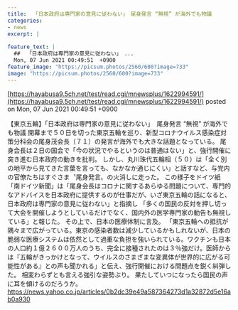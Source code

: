 ```yaml
---
title:  「日本政府は専門家の意見に従わない」　尾身発言 “無視” が海外でも物議  
categories:
- news
excerpt: |
  
feature_text: |
  ##  「日本政府は専門家の意見に従わない」　...
  Mon, 07 Jun 2021 00:49:51  +0900
feature_image: "https://picsum.photos/2560/600?image=733"
image: "https://picsum.photos/2560/600?image=733"
---
```


[https://hayabusa9.5ch.net/test/read.cgi/mnewsplus/1622994591/](https://hayabusa9.5ch.net/test/read.cgi/mnewsplus/1622994591/)
posted on Mon, 07 Jun 2021 00:49:51  +0900

<!--more-->

【東京五輪】「日本政府は専門家の意見に従わない」　尾身発言 “無視” が海外でも物議 開幕まで５０日を切った東京五輪を巡り、新型コロナウイルス感染症対策分科会の尾身茂会長（７１）の発言が海外でも大きな話題となっている。 尾身会長は２日の国会で「今の状況でやるというのは普通はない」と、強行開催に突き進む日本政府の動きを批判。 しかし、丸川珠代五輪相（５０）は「全く別の地平から見てきた言葉を言っても、なかなか通じにくい」と話すなど、与党内の官僚たちはすぐさま〝尾身発言〟の火消しに走った。 この様子をドイツ紙「南ドイツ新聞」は「尾身会長はコロナに関するあらゆる問題について、専門的なアドバイスを日本政府に提供するのが仕事だが、いざ東京五輪の話になると、日本政府は専門家の意見に従わない」と指摘し 「多くの国民の反対を押し切って大会を開催しようとしているだけでなく、国内外の医学専門家の勧告も無視している」と報じた。 その上で、日本の医療体制に言及。 「東京五輪への抵抗が隅々まで広がっている。東京の感染者数は減少しているかもしれないが、日本の脆弱な医療システムは依然として過重な負担を強いられている。ワクチンも日本の人口約１億２６００万人のうち、完全に接種されたのは３％強だけ。医師からは『五輪がきっかけとなって、ウイルスのさまざまな変異体が世界的に広がる可能性がある』との声も聞かれる」と伝え、強行開催における問題点を鋭く糾弾した。 相変わらずとも言える強引な姿勢ぶり。 果たしていつになったら国民の声に耳を傾けるのだろうか。 https://news.yahoo.co.jp/articles/0b2dc39e49a587364273d1a32872d5e16ab0a930
